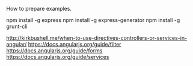 How to prepare examples.

npm install -g express
npm install -g express-generator
npm install -g grunt-cli



http://kirkbushell.me/when-to-use-directives-controllers-or-services-in-angular/
https://docs.angularjs.org/guide/filter
https://docs.angularjs.org/guide/forms
https://docs.angularjs.org/guide/services
